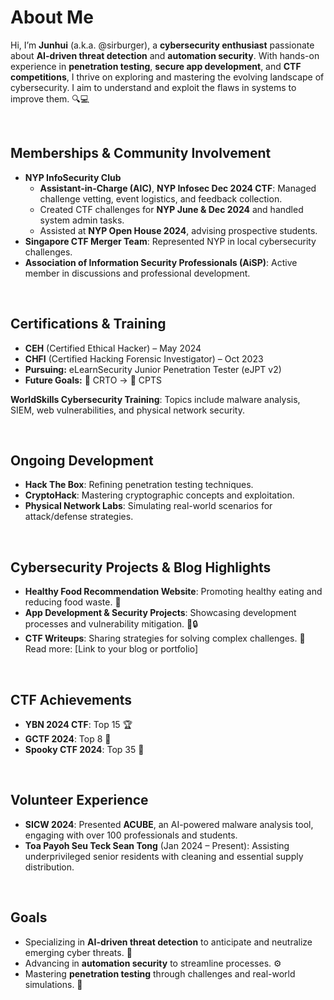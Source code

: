 # About Me  
Hi, I’m **Junhui** (a.k.a. @sirburger), a **cybersecurity enthusiast** passionate about **AI-driven threat detection** and **automation security**. With hands-on experience in **penetration testing**, **secure app development**, and **CTF competitions**, I thrive on exploring and mastering the evolving landscape of cybersecurity. I aim to understand and exploit the flaws in systems to improve them. 🔍💻  

<br>

## Memberships & Community Involvement  
- **NYP InfoSecurity Club**  
  - **Assistant-in-Charge (AIC)**, **NYP Infosec Dec 2024 CTF**: Managed challenge vetting, event logistics, and feedback collection.  
  - Created CTF challenges for **NYP June & Dec 2024** and handled system admin tasks.  
  - Assisted at **NYP Open House 2024**, advising prospective students.  
- **Singapore CTF Merger Team**: Represented NYP in local cybersecurity challenges.  
- **Association of Information Security Professionals (AiSP)**: Active member in discussions and professional development.  

<br>

## Certifications & Training  
- **CEH** (Certified Ethical Hacker) – May 2024  
- **CHFI** (Certified Hacking Forensic Investigator) – Oct 2023  
- **Pursuing:** eLearnSecurity Junior Penetration Tester (eJPT v2)  
- **Future Goals:** 🙏 CRTO -> 💸 CPTS  

**WorldSkills Cybersecurity Training**: Topics include malware analysis, SIEM, web vulnerabilities, and physical network security.  

<br>

## Ongoing Development  
- **Hack The Box**: Refining penetration testing techniques.  
- **CryptoHack**: Mastering cryptographic concepts and exploitation.  
- **Physical Network Labs**: Simulating real-world scenarios for attack/defense strategies.  

<br>

## Cybersecurity Projects & Blog Highlights  
- **Healthy Food Recommendation Website**: Promoting healthy eating and reducing food waste. 🍎  
- **App Development & Security Projects**: Showcasing development processes and vulnerability mitigation. 📱🔒  
- **CTF Writeups**: Sharing strategies for solving complex challenges. 🧩  
Read more: [Link to your blog or portfolio]  

<br>

## CTF Achievements  
- **YBN 2024 CTF**: Top 15 🏆  
- **GCTF 2024**: Top 8 🥈  
- **Spooky CTF 2024**: Top 35 👻  

<br>

## Volunteer Experience  
- **SICW 2024**: Presented **ACUBE**, an AI-powered malware analysis tool, engaging with over 100 professionals and students.  
- **Toa Payoh Seu Teck Sean Tong** (Jan 2024 – Present): Assisting underprivileged senior residents with cleaning and essential supply distribution.  

<br>

## Goals  
- Specializing in **AI-driven threat detection** to anticipate and neutralize emerging cyber threats. 🤖  
- Advancing in **automation security** to streamline processes. ⚙️  
- Mastering **penetration testing** through challenges and real-world simulations. 💼  
